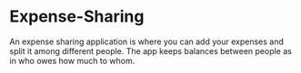 # Expense-Sharing
An expense sharing application is where you can add your expenses and split it among different people. The app keeps balances between people as in who owes how much to whom.
